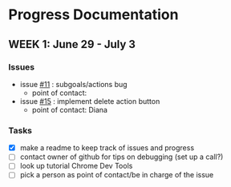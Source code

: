 # Progress Documentation

## WEEK 1: June 29 - July 3
### Issues
* issue [#11](../../issues/11) : subgoals/actions bug
    * point of contact:
* issue [#15](../../issues/15) : implement delete action button
    * point of contact: Diana
### Tasks
- [x] make a readme to keep track of issues and progress
- [ ] contact owner of github for tips on debugging (set up a call?)
- [ ] look up tutorial Chrome Dev Tools
- [ ] pick a person as point of contact/be in charge of the issue
